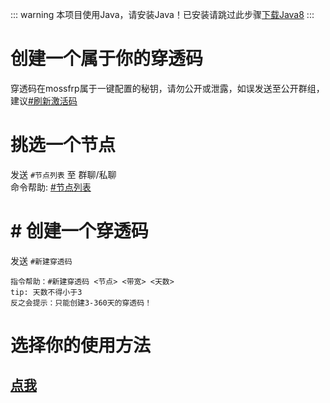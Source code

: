 ::: warning
本项目使用Java，请安装Java！已安装请跳过此步骤[下载Java8](https://www.java.com/zh-CN/download/manual.jsp)
:::
# 创建一个属于你的穿透码
穿透码在mossfrp属于一键配置的秘钥，请勿公开或泄露，如误发送至公开群组，建议[#刷新激活码](/bothelp/#更新穿透码)

# 挑选一个节点
发送 `#节点列表` 至 群聊/私聊 <br />
命令帮助: [#节点列表](/bothelp/#节点列表)

# # 创建一个穿透码
发送 `#新建穿透码`
```
指令帮助：#新建穿透码 <节点> <带宽> <天数>
tip: 天数不得小于3
反之会提示：只能创建3-360天的穿透码！
```
# 选择你的使用方法
## [点我](/client/navigation.md)
